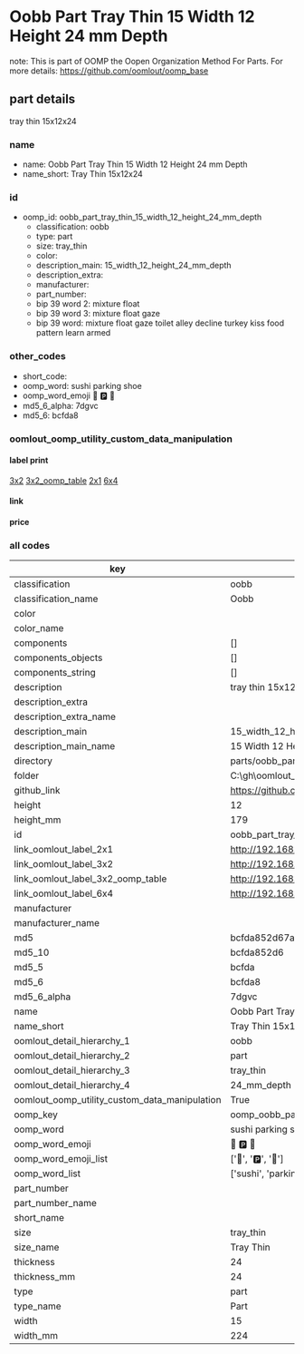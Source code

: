 # Oobb Part Tray Thin 15 Width 12 Height 24 mm Depth  

note: This is part of OOMP the Oopen Organization Method For Parts. For more details: https://github.com/oomlout/oomp_base

##  part details
  



tray thin 15x12x24



### name
* name: Oobb Part Tray Thin 15 Width 12 Height 24 mm Depth
* name_short: Tray Thin 15x12x24 
### id
* oomp_id: oobb_part_tray_thin_15_width_12_height_24_mm_depth
  * classification: oobb
  * type: part
  * size: tray_thin
  * color: 
  * description_main: 15_width_12_height_24_mm_depth
  * description_extra: 
  * manufacturer: 
  * part_number: 
  * bip 39 word 2: mixture float
  * bip 39 word 3: mixture float gaze
  * bip 39 word: mixture float gaze toilet alley decline turkey kiss food pattern learn armed

### other_codes
* short_code: 
* oomp_word: sushi parking shoe
* oomp_word_emoji :sushi: :parking: :shoe:
* md5_6_alpha: 7dgvc
* md5_6: bcfda8






### oomlout_oomp_utility_custom_data_manipulation
#### label print
[3x2](http://192.168.1.245:1112/?label=oomp%207dgvc)
[3x2_oomp_table](http://192.168.1.108:1112/?label=oomp%207dgvc)
[2x1](http://192.168.1.242:1112/?label=oomp%207dgvc)
[6x4](http://192.168.1.55:1112/?label=oomp%207dgvc)    

#### link

                              

#### price







### all codes 
| key | value |  
| --- | --- |  
| classification | oobb |  
| classification_name | Oobb |  
| color |  |  
| color_name |  |  
| components | [] |  
| components_objects | [] |  
| components_string | [] |  
| description | tray thin 15x12x24 |  
| description_extra |  |  
| description_extra_name |  |  
| description_main | 15_width_12_height_24_mm_depth |  
| description_main_name | 15 Width 12 Height 24 mm Depth |  
| directory | parts/oobb_part_tray_thin_15_width_12_height_24_mm_depth |  
| folder | C:\gh\oomlout_oobb_version_4_generated_parts\parts\oobb_part_tray_thin_15_width_12_height_24_mm_depth |  
| github_link | https://github.com/oomlout/oomlout_oomp_part_src/tree/main/parts/oobb_part_tray_thin_15_width_12_height_24_mm_depth |  
| height | 12 |  
| height_mm | 179 |  
| id | oobb_part_tray_thin_15_width_12_height_24_mm_depth |  
| link_oomlout_label_2x1 | http://192.168.1.242:1112/?label=oomp%207dgvc |  
| link_oomlout_label_3x2 | http://192.168.1.245:1112/?label=oomp%207dgvc |  
| link_oomlout_label_3x2_oomp_table | http://192.168.1.108:1112/?label=oomp%207dgvc |  
| link_oomlout_label_6x4 | http://192.168.1.55:1112/?label=oomp%207dgvc |  
| manufacturer |  |  
| manufacturer_name |  |  
| md5 | bcfda852d67add54e3834e3cc1564c72 |  
| md5_10 | bcfda852d6 |  
| md5_5 | bcfda |  
| md5_6 | bcfda8 |  
| md5_6_alpha | 7dgvc |  
| name | Oobb Part Tray Thin 15 Width 12 Height 24 mm Depth |  
| name_short | Tray Thin 15x12x24  |  
| oomlout_detail_hierarchy_1 | oobb |  
| oomlout_detail_hierarchy_2 | part |  
| oomlout_detail_hierarchy_3 | tray_thin |  
| oomlout_detail_hierarchy_4 | 24_mm_depth |  
| oomlout_oomp_utility_custom_data_manipulation | True |  
| oomp_key | oomp_oobb_part_tray_thin_15_width_12_height_24_mm_depth |  
| oomp_word | sushi parking shoe |  
| oomp_word_emoji | :sushi: :parking: :shoe: |  
| oomp_word_emoji_list | [':sushi:', ':parking:', ':shoe:'] |  
| oomp_word_list | ['sushi', 'parking', 'shoe'] |  
| part_number |  |  
| part_number_name |  |  
| short_name |  |  
| size | tray_thin |  
| size_name | Tray Thin |  
| thickness | 24 |  
| thickness_mm | 24 |  
| type | part |  
| type_name | Part |  
| width | 15 |  
| width_mm | 224 |  
